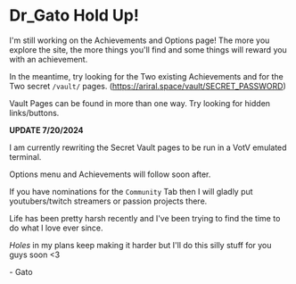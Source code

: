 # Dr_Gato Hold Up!

I'm still working on the Achievements and Options page! The more you explore the site, the more things you'll find and some things will reward you with an achievement.

In the meantime, try looking for the Two existing Achievements and for the Two secret `/vault/` pages. (https://ariral.space/vault/SECRET_PASSWORD)

Vault Pages can be found in more than one way. Try looking for hidden links/buttons.

**UPDATE 7/20/2024**

I am currently rewriting the Secret Vault pages to be run in a VotV emulated terminal.

Options menu and Achievements will follow soon after.

If you have nominations for the `Community` Tab then I will gladly put youtubers/twitch streamers or passion projects there.

Life has been pretty harsh recently and I've been trying to find the time to do what I love ever since.

*Holes* in my plans keep making it harder but I'll do this silly stuff for you guys soon <3

\- Gato
